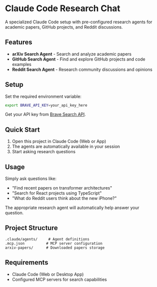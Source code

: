 # Claude Code Research Chat

A specialized Claude Code setup with pre-configured research agents for academic papers, GitHub projects, and Reddit discussions.

## Features

- **arXiv Search Agent** - Search and analyze academic papers
- **GitHub Search Agent** - Find and explore GitHub projects and code examples
- **Reddit Search Agent** - Research community discussions and opinions

## Setup

Set the required environment variable:

```bash
export BRAVE_API_KEY=your_api_key_here
```

Get your API key from [Brave Search API](https://brave.com/search/api/).

## Quick Start

1. Open this project in Claude Code (Web or App)
2. The agents are automatically available in your session
3. Start asking research questions

## Usage

Simply ask questions like:

- "Find recent papers on transformer architectures"
- "Search for React projects using TypeScript"
- "What do Reddit users think about the new iPhone?"

The appropriate research agent will automatically help answer your question.

## Project Structure

```
.claude/agents/     # Agent definitions
.mcp.json          # MCP server configuration
arxiv-papers/      # Downloaded papers storage
```

## Requirements

- Claude Code (Web or Desktop App)
- Configured MCP servers for search capabilities
